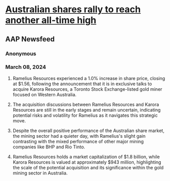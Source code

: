 # [Australian shares rally to reach another all-time high](https://advance.lexis.com/api/document?collection=news&id=urn:contentItem:6BH3-NG51-DYG0-90X4-00000-00&context=1519360)
## AAP Newsfeed
### Anonymous
### March 08, 2024

1. Ramelius Resources experienced a 1.0% increase in share price, closing at $1.56, following the announcement that it is in exclusive talks to acquire Karora Resources, a Toronto Stock Exchange-listed gold miner focused on Western Australia.

2. The acquisition discussions between Ramelius Resources and Karora Resources are still in the early stages and remain uncertain, indicating potential risks and volatility for Ramelius as it navigates this strategic move.

3. Despite the overall positive performance of the Australian share market, the mining sector had a quieter day, with Ramelius's slight gain contrasting with the mixed performance of other major mining companies like BHP and Rio Tinto.

4. Ramelius Resources holds a market capitalization of $1.8 billion, while Karora Resources is valued at approximately $943 million, highlighting the scale of the potential acquisition and its significance within the gold mining sector in Australia.